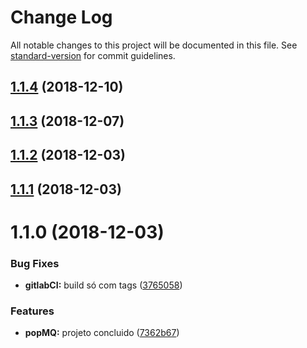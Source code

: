 # Change Log

All notable changes to this project will be documented in this file. See [standard-version](https://github.com/conventional-changelog/standard-version) for commit guidelines.

<a name="1.1.4"></a>
## [1.1.4](https://gitlab.es.gov.br/espm/popMQ/compare/v1.1.3...v1.1.4) (2018-12-10)



<a name="1.1.3"></a>
## [1.1.3](https://gitlab.es.gov.br/espm/popMQ/compare/v1.1.2...v1.1.3) (2018-12-07)



<a name="1.1.2"></a>
## [1.1.2](https://gitlab.es.gov.br/espm/popMQ/compare/v1.1.1...v1.1.2) (2018-12-03)



<a name="1.1.1"></a>
## [1.1.1](https://gitlab.es.gov.br/espm/popMQ/compare/v1.1.0...v1.1.1) (2018-12-03)



<a name="1.1.0"></a>
# 1.1.0 (2018-12-03)


### Bug Fixes

* **gitlabCI:** build só com tags ([3765058](https://gitlab.es.gov.br/espm/popMQ/commit/3765058))


### Features

* **popMQ:** projeto concluido ([7362b67](https://gitlab.es.gov.br/espm/popMQ/commit/7362b67))
